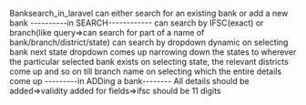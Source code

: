  Banksearch_in_laravel
 can either search for an existing bank or add a new bank
 ----------in SEARCH------------
 can search by IFSC(exact) or branch(like query=>can search for part of a name of bank/branch/district/state)
 can search by dropdown dynamic
 on selecting bank next state dropdown comes up narrowing down the states to wherever the particular selected bank exists
 on selecting state, the relevant districts come up and so on till branch name on selecting which the entire details come up
 ---------in ADDing a bank--------
 All details should be added=>validity added for fields=>ifsc should be 11 digits
